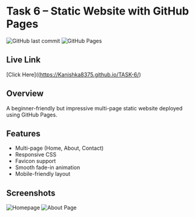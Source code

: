 ﻿# Task 6 – Static Website with GitHub Pages

![GitHub last commit](https://img.shields.io/github/last-commit/YourUsername/Task6-StaticWebsite)
![GitHub Pages](https://img.shields.io/badge/Deployed-GitHub%20Pages-brightgreen)

## Live Link
[Click Here]((https://Kanishka8375.github.io/TASK-6/)

## Overview
A beginner-friendly but impressive multi-page static website deployed using GitHub Pages.

## Features
- Multi-page (Home, About, Contact)
- Responsive CSS
- Favicon support
- Smooth fade-in animation
- Mobile-friendly layout

## Screenshots
![Homepage](images/screenshot1.png)
![About Page](images/screenshot2.png)
